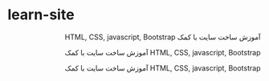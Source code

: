 # learn-site
<p align='right' dir='rtl'> آموزش ساخت سایت با کمک HTML, CSS, javascript, Bootstrap</p>

<p align='right' dir='rtl'>  HTML, CSS, javascript, Bootstrap آموزش ساخت سایت با کمک</p>

<p align='right' dir='rtl'>  HTML, CSS, javascript, Bootstrap آموزش ساخت سایت با کمک</p>
